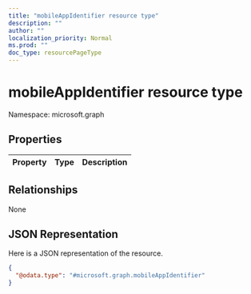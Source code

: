 ```yaml
---
title: "mobileAppIdentifier resource type"
description: ""
author: ""
localization_priority: Normal
ms.prod: ""
doc_type: resourcePageType
---
```


# mobileAppIdentifier resource type


Namespace: microsoft.graph



## Properties
|Property|Type|Description|
|:---|:---|:---|

## Relationships
None

## JSON Representation
Here is a JSON representation of the resource.
<!-- {
  "blockType": "resource",
  "@odata.type": "microsoft.graph.mobileAppIdentifier"
}
-->
``` json
{
  "@odata.type": "#microsoft.graph.mobileAppIdentifier"
}
```

